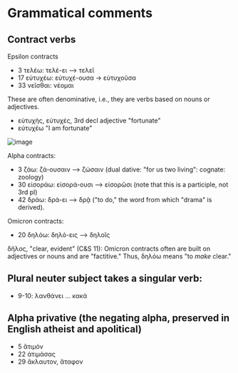 # Grammatical comments

## Contract verbs
Epsilon contracts
* 3 τελέω: τελέ-ει --> τελεῖ
* 17 εὐτυχέω: εὐτυχέ-ουσα -> εὐτυχοῦσα
* 33 νεῖσθαι:	νέομαι

These are often denominative, i.e., they are verbs based on nouns or adjectives.
* εὐτυχής, εὐτυχές, 3rd decl adjective "fortunate"
* εὐτυχέω "I am fortunate"

![image](https://github.com/user-attachments/assets/3e27ded6-7371-42c8-8f8d-4e686df508f5)

Alpha contracts:
* 3 ζάω: ζά-ουσαιν --> ζώσαιν (dual dative: "for us two living": cognate: zoology)
* 30 	εἰσοράω: εἰσορά-ουσι --> εἰσορῶσι (note that this is a participle, not 3rd pl)
* 42 	δράω: δρά-ει --> δρᾷ ("to do," the word from which "drama" is derived).

Omicron contracts:
* 20	δηλόω: δηλό-εις --> δηλοῖς

δῆλος, "clear, evident" (C&S 11): Omicron contracts often are built on adjectives or nouns and are "factitive." Thus, δηλόω means "to _make_ clear."

## Plural neuter subject takes a singular verb: 

* 9-10: λανθάνει ... κακά

## Alpha privative (the negating alpha, preserved in English atheist and apolitical)

* 5 ἄτιμόν
* 22 ἀτιμάσας
* 29 ἄκλαυτον, ἄταφον
